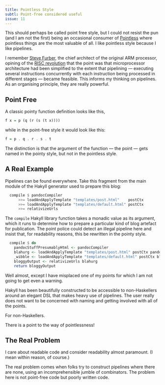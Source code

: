 ```yaml
---
title: Pointless Style
subtl: Point-free considered useful
issue: 11
---
```


This should perhaps be called point free style, but I could not resist the pun
(and I am not the first) being an occasional consumer of
[Pointless](https://www.bbc.co.uk/programmes/b00rhg2r) where pointless things
are the most valuable of all. I like pointless style because I like pipelines.

I remember [Steve Furber](https://en.wikipedia.org/wiki/Steve_Furber), the chief
architect of the original ARM processor, opining of the [RISC
revolution](https://en.wikipedia.org/wiki/Reduced_instruction_set_computer) that
the point was that microprocessor architecture had been simplified to the extent
that pipelining &mdash; executing several instructions concurrently with each
instruction being processed in different stages &mdash; became feasible. This
informs my thinking on pipelines. As an organising principle, they are really
powerful.

## Point Free

A classic pointy function definition looks like this,

```haskell
f x = p (q (r (s (t x))))
```

while in the point-free style it would look like this:

```haskell
f = p . q . r . s . t
```

The distinction is that the argument of the function &mdash; the point &mdash;
gets named in the pointy style, but not in the pointless style.

## A Real Example

Pipelines can be found everywhere. Take this fragment from the main module of
the Hakyll generator used to prepare this blog:

```haskell
  compile $ pandocCompiler
      >>= loadAndApplyTemplate "templates/post.html"    postCtx
      >>= loadAndApplyTemplate "templates/default.html" postCtx
      >>= relativizeUrls
```

The `compile` Hakyll library function takes a monadic value as its argument,
which it runs to determine how to prepare a particular kind of blog artefact for
publication. The point police could detect an illegal pipeline here and insist
that, for readability reasons, this be rewritten in the pointy style.

```haskell
  compile $ do
    pandocStuffPresumablyHtml <- pandocCompiler
    blahurg <- loadAndApplyTemplate "templates/post.html" postCtx pandocStuffPresumablyHtml
    _wibble <- loadAndApplyTemplate "templates/default.html" postCtx blahurg
    bloggyOutput <- relativizeUrls blahurg
    return bloggyOutput
```

Well almost, except I have misplaced one of my points for which I am not going
to get even a warning.

Hakyll has been beautifully constructed to be accessible to non-Haskellers
around an elegant DSL that makes heavy use of pipelines. The user really does
not want to be concerned with naming and getting involved with all of the
points.

For non-Haskellers.

There is a point to the way of pointlessness!


## The Real Problem

I care about readable code and consider readability almost paramount. (I mean
within reason, of course.)

The real problem comes when folks try to construct pipelines where there are
none, using an incomprehensible jumble of combinators. The problem here is
not point-free code but poorly written code.
